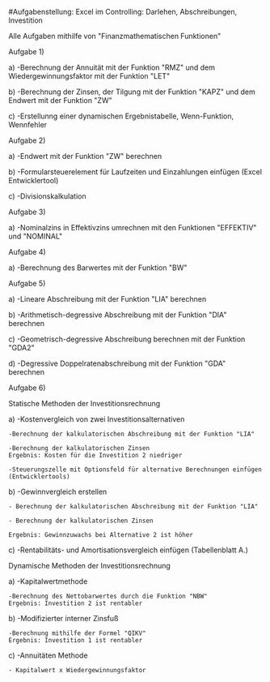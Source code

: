 #Aufgabenstellung: Excel im Controlling: Darlehen, Abschreibungen, Investition

Alle Aufgaben mithilfe von "Finanzmathematischen Funktionen"

Aufgabe 1) 

a)   -Berechnung der Annuität mit der Funktion "RMZ" und dem
      Wiedergewinnungsfaktor mit der Funktion "LET"
      
b)   -Berechnung der Zinsen, der Tilgung mit der Funktion "KAPZ" und dem Endwert mit der Funktion "ZW"

c)   -Erstellunng einer dynamischen Ergebnistabelle, Wenn-Funktion, Wennfehler

Aufgabe 2) 


a) -Endwert mit der Funktion "ZW" berechnen

b) -Formularsteuerelement für Laufzeiten und Einzahlungen einfügen (Excel Entwicklertool)

c) -Divisionskalkulation


Aufgabe 3)

a) -Nominalzins in Effektivzins umrechnen mit den Funktionen
    "EFFEKTIV" und "NOMINAL"
     
     
Aufgabe 4) 

a) -Berechnung des Barwertes mit der Funktion "BW"


Aufgabe 5)

a) -Lineare Abschreibung mit der Funktion "LIA" berechnen

b) -Arithmetisch-degressive Abschreibung mit der Funktion "DIA" berechnen

c) -Geometrisch-degressive Abschreibung berechnen mit der Funktion "GDA2"

d) -Degressive Doppelratenabschreibung mit der Funktion "GDA" berechnen

Aufgabe 6)

Statische Methoden der Investitionsrechnung

a) -Kostenvergleich von zwei Investitionsalternativen

    -Berechnung der kalkulatorischen Abschreibung mit der Funktion "LIA"
   
    -Berechnung der kalkulatorischen Zinsen
    Ergebnis: Kosten für die Investition 2 niedriger
    
    -Steuerungszelle mit Optionsfeld für alternative Berechnungen einfügen
    (Entwicklertools)
    
b) -Gewinnvergleich erstellen

    - Berechnung der kalkulatorischen Abschreibung mit der Funktion "LIA"
    
    - Berechnung der kalkulatorischen Zinsen
    
    Ergebnis: Gewinnzuwachs bei Alternative 2 ist höher
    
c) -Rentabilitäts- und Amortisationsvergleich einfügen (Tabellenblatt A.)

Dynamische Methoden der Investitionsrechnung

a) -Kapitalwertmethode 

    -Berechnung des Nettobarwertes durch die Funktion "NBW"
    Ergebnis: Investition 2 ist rentabler
    
b) -Modifizierter interner Zinsfuß

    -Berechnung mithilfe der Formel "QIKV"
    Ergebnis: Investition 1 ist rentabler
c) -Annuitäten Methode

    - Kapitalwert x Wiedergewinnungsfaktor
    
